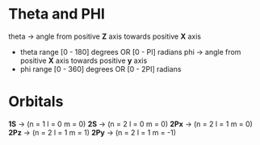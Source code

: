 # Theta and PHI
theta -> angle from positive **Z** axis towards positive **X** axis
- theta range [0 - 180] degrees OR [0 - PI] radians
phi -> angle from positive **X** axis towards positive **y** axis
- phi range [0 - 360] degrees OR [0 - 2PI] radians

# Orbitals
**1S** -> (n = 1 l = 0 m = 0)
**2S** -> (n = 2 l = 0 m = 0)
**2Px** -> (n = 2 l = 1 m = 0)
**2Pz** -> (n = 2 l = 1 m = 1)
**2Py** -> (n = 2 l = 1 m = -1)